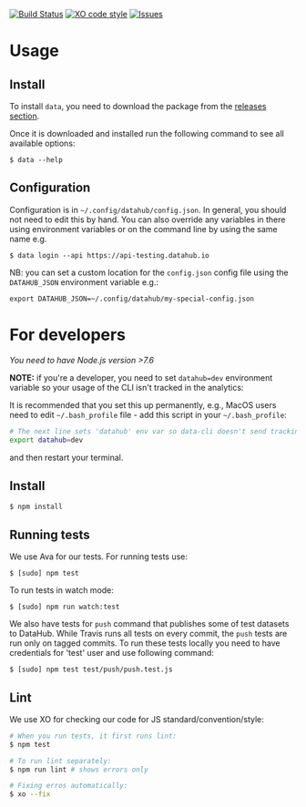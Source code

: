 [![Build Status](https://travis-ci.org/datahq/data-cli.svg?branch=master)](https://travis-ci.org/datahq/data-cli)
[![XO code style](https://img.shields.io/badge/code_style-XO-5ed9c7.svg)](https://github.com/sindresorhus/xo)
[![Issues](https://img.shields.io/badge/issue-tracker-orange.svg)](https://github.com/datahq/data-cli/issues)

# Usage

## Install

To install `data`, you need to download the package from the [releases section](https://github.com/datahq/data-cli/releases).

Once it is downloaded and installed run the following command to see all available options:

```
$ data --help
```

## Configuration

Configuration is in `~/.config/datahub/config.json`. In general, you should not need to edit this by hand. You can also override any variables in there using environment variables or on the command line by using the same name e.g.

```
$ data login --api https://api-testing.datahub.io
```

NB: you can set a custom location for the `config.json` config file using the `DATAHUB_JSON` environment variable e.g.:

```
export DATAHUB_JSON=~/.config/datahub/my-special-config.json
```

# For developers

*You need to have Node.js version >7.6*

**NOTE:** if you're a developer, you need to set `datahub=dev` environment variable so your usage of the CLI isn't tracked in the analytics:

It is recommended that you set this up permanently, e.g., MacOS users need to edit `~/.bash_profile` file - add this script in your `~/.bash_profile`:

```bash
# The next line sets 'datahub' env var so data-cli doesn't send tracking data to Analytics
export datahub=dev
```

and then restart your terminal.

## Install

```
$ npm install
```

## Running tests

We use Ava for our tests. For running tests use:

```
$ [sudo] npm test
```

To run tests in watch mode:

```
$ [sudo] npm run watch:test
```

We also have tests for `push` command that publishes some of test datasets to DataHub. While Travis runs all tests on every commit, the `push` tests are run only on tagged commits. To run these tests locally you need to have credentials for 'test' user and use following command:

```
$ [sudo] npm test test/push/push.test.js
```

## Lint

We use XO for checking our code for JS standard/convention/style:

```bash
# When you run tests, it first runs lint:
$ npm test

# To run lint separately:
$ npm run lint # shows errors only

# Fixing erros automatically:
$ xo --fix
```
